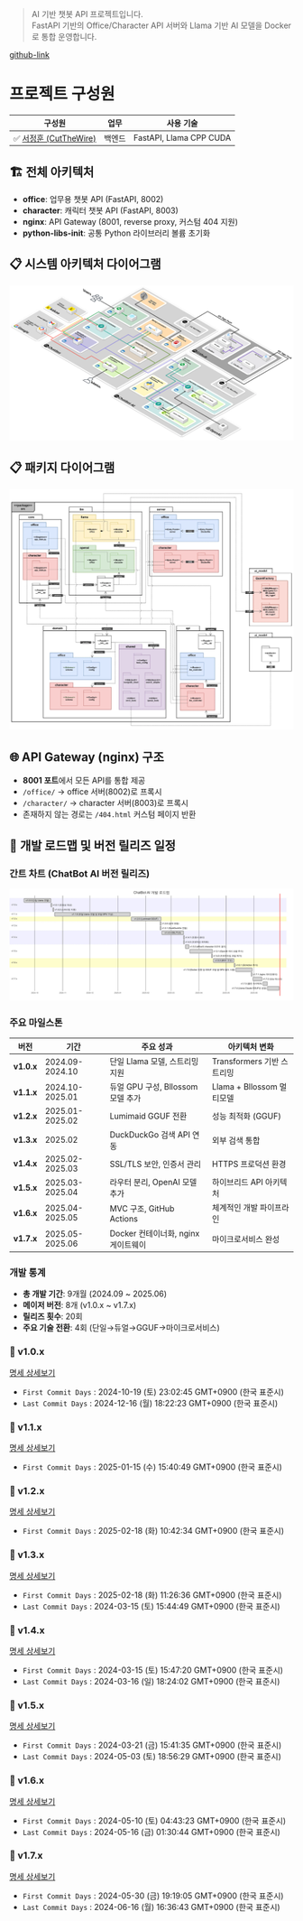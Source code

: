 > AI 기반 챗봇 API 프로젝트입니다.  
> FastAPI 기반의 Office/Character API 서버와 Llama 기반 AI 모델을 Docker로 통합 운영합니다.

[github-link](https://github.com/TreeNut-KR/ChatBot-AI)

# 프로젝트 구성원

| 구성원 | 업무 | 사용 기술 |  
|--------|--------|------------|  
| ✅ [서정훈 (CutTheWire)](https://github.com/CutTheWire) | 백엔드 | FastAPI, Llama CPP CUDA |  

## 🏗️ 전체 아키텍처

- **office**: 업무용 챗봇 API (FastAPI, 8002)
- **character**: 캐릭터 챗봇 API (FastAPI, 8003)
- **nginx**: API Gateway (8001, reverse proxy, 커스텀 404 지원)
- **python-libs-init**: 공통 Python 라이브러리 볼륨 초기화

## 📋 시스템 아키텍처 다이어그램
![System-Architecture-Diagram-ChatBot](/images/System-Architecture-Diagram-ChatBot.webp)

## 📋 패키지 다이어그램 
![Package-Diagram-ChatBot(AI)](/images/Package-Diagram-ChatBot(AI).webp)

## 🌐 API Gateway (nginx) 구조

- **8001 포트**에서 모든 API를 통합 제공
- `/office/` → office 서버(8002)로 프록시
- `/character/` → character 서버(8003)로 프록시
- 존재하지 않는 경로는 `/404.html` 커스텀 페이지 반환

## 📅 개발 로드맵 및 버전 릴리즈 일정

### 간트 차트 (ChatBot AI 버전 릴리즈)
![Gantt-Chart-ChatBot(AI)](/images/Gantt-Chart-ChatBot(AI).webp)

### 주요 마일스톤

| 버전 | 기간 | 주요 성과 | 아키텍처 변화 |
|------|------|-----------|---------------|
| **v1.0.x** | 2024.09-2024.10 | 단일 Llama 모델, 스트리밍 지원 | Transformers 기반 스트리밍 |
| **v1.1.x** | 2024.10-2025.01 | 듀얼 GPU 구성, Bllossom 모델 추가 | Llama + Bllossom 멀티모델 |
| **v1.2.x** | 2025.01-2025.02 | Lumimaid GGUF 전환 | 성능 최적화 (GGUF) |
| **v1.3.x** | 2025.02 | DuckDuckGo 검색 API 연동 | 외부 검색 통합 |
| **v1.4.x** | 2025.02-2025.03 | SSL/TLS 보안, 인증서 관리 | HTTPS 프로덕션 환경 |
| **v1.5.x** | 2025.03-2025.04 | 라우터 분리, OpenAI 모델 추가 | 하이브리드 API 아키텍처 |
| **v1.6.x** | 2025.04-2025.05 | MVC 구조, GitHub Actions | 체계적인 개발 파이프라인 |
| **v1.7.x** | 2025.05-2025.06 | Docker 컨테이너화, nginx 게이트웨이 | 마이크로서비스 완성 |

### 개발 통계

- **총 개발 기간**: 9개월 (2024.09 ~ 2025.06)
- **메이저 버전**: 8개 (v1.0.x ~ v1.7.x)
- **릴리즈 횟수**: 20회
- **주요 기술 전환**: 4회 (단일→듀얼→GGUF→마이크로서비스)

### 📄 v1.0.x
<div class="project-link-content">
    <a href="/portfolio/reference/chatbot-ai/version(1.0.x).md" class="project-link-card dark">
        <i class="fas fa-external-link-alt project-link-icon"></i>
        <span class="project-link-text">명세 상세보기</span>
    </a>
</div>

- `First Commit Days` : 2024-10-19 (토) 23:02:45 GMT+0900 (한국 표준시)
- `Last Commit Days` : 2024-12-16 (월) 18:22:23 GMT+0900 (한국 표준시)

### 📄 v1.1.x
<div class="project-link-content">
    <a href="/portfolio/reference/chatbot-ai/version(1.1.x).md" class="project-link-card dark">
        <i class="fas fa-external-link-alt project-link-icon"></i>
        <span class="project-link-text">명세 상세보기</span>
    </a>
</div>

- `First Commit Days` : 2025-01-15 (수) 15:40:49 GMT+0900 (한국 표준시)

### 📄 v1.2.x
<div class="project-link-content">
    <a href="/portfolio/reference/chatbot-ai/version(1.2.x).md" class="project-link-card dark">
        <i class="fas fa-external-link-alt project-link-icon"></i>
        <span class="project-link-text">명세 상세보기</span>
    </a>
</div>

- `First Commit Days` : 2025-02-18 (화) 10:42:34 GMT+0900 (한국 표준시)

### 📄 v1.3.x
<div class="project-link-content">
    <a href="/portfolio/reference/chatbot-ai/version(1.3.x).md" class="project-link-card dark">
        <i class="fas fa-external-link-alt project-link-icon"></i>
        <span class="project-link-text">명세 상세보기</span>
    </a>
</div>

- `First Commit Days` : 2025-02-18 (화) 11:26:36 GMT+0900 (한국 표준시)
- `Last Commit Days` : 2024-03-15 (토) 15:44:49 GMT+0900 (한국 표준시)

### 📄 v1.4.x
<div class="project-link-content">
    <a href="/portfolio/reference/chatbot-ai/version(1.4.x).md" class="project-link-card dark">
        <i class="fas fa-external-link-alt project-link-icon"></i>
        <span class="project-link-text">명세 상세보기</span>
    </a>
</div>

- `First Commit Days` : 2024-03-15 (토) 15:47:20 GMT+0900 (한국 표준시)
- `Last Commit Days` : 2024-03-16 (일) 18:24:02 GMT+0900 (한국 표준시)

### 📄 v1.5.x
<div class="project-link-content">
    <a href="/portfolio/reference/chatbot-ai/version(1.5.x).md" class="project-link-card dark">
        <i class="fas fa-external-link-alt project-link-icon"></i>
        <span class="project-link-text">명세 상세보기</span>
    </a>
</div>

- `First Commit Days` : 2024-03-21 (금) 15:41:35 GMT+0900 (한국 표준시)
- `Last Commit Days` : 2024-05-03 (토) 18:56:29 GMT+0900 (한국 표준시)

### 📄 v1.6.x
<div class="project-link-content">
    <a href="/portfolio/reference/chatbot-ai/version(1.6.x).md" class="project-link-card dark">
        <i class="fas fa-external-link-alt project-link-icon"></i>
        <span class="project-link-text">명세 상세보기</span>
    </a>
</div>

- `First Commit Days` : 2024-05-10 (토) 04:43:23 GMT+0900 (한국 표준시)
- `Last Commit Days` : 2024-05-16 (금) 01:30:44 GMT+0900 (한국 표준시)

### 📄 v1.7.x
<div class="project-link-content">
    <a href="/portfolio/reference/chatbot-ai/version(1.7.x).md" class="project-link-card dark">
        <i class="fas fa-external-link-alt project-link-icon"></i>
        <span class="project-link-text">명세 상세보기</span>
    </a>
</div>

- `First Commit Days` : 2024-05-30 (금) 19:19:05 GMT+0900 (한국 표준시)
- `Last Commit Days` : 2024-06-16 (월) 16:36:43 GMT+0900 (한국 표준시)
